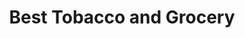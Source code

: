 ---
title: "Best Tobacco and Grocery"
url: /hyattsville/best-tobacco-and-grocery/
shop: Lebensmittel
---
